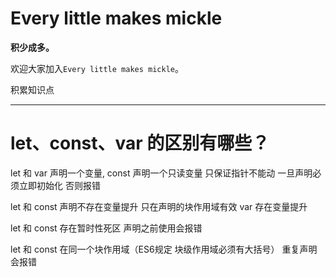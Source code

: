 # Every little makes mickle

**积少成多。** 


欢迎大家加入`Every little makes mickle`。

积累知识点

___

# let、const、var 的区别有哪些？

let 和 var 声明一个变量, const 声明一个只读变量 只保证指针不能动  一旦声明必须立即初始化 否则报错  

let 和 const 声明不存在变量提升 只在声明的块作用域有效    var 存在变量提升

let 和 const 存在暂时性死区 声明之前使用会报错 

let 和 const 在同一个块作用域（ES6规定 块级作用域必须有大括号）  重复声明会报错 



